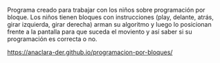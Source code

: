 Programa creado para trabajar con los niños sobre programación por bloque. 
Los niños tienen bloques con instrucciones (play, delante, atrás, girar izquierda, girar derecha) arman su algoritmo y luego lo posicionan 
frente a la pantalla para que suceda el moviento y así saber si su programación es correcta o no. 

https://anaclara-der.github.io/programacion-por-bloques/
